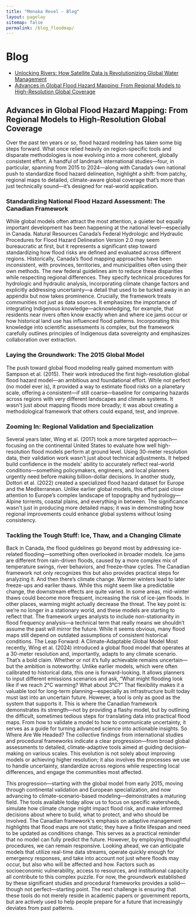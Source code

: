 ```yaml
---
title: "Menaka Revel - Blog"
layout: pagelay
sitemap: false
permalink: /blog_floodmap/
---
```

# Blog
- [Unlocking Rivers: How Satellite Data is Revolutionizing Global Water Management](../blog_hydroda/)
- [Advances in Global Flood Hazard Mapping: From Regional Models to High-Resolution Global Coverage](../blog_floodmap/)

<!-- 
- [Can SWOT see smaller lakes]
- [Building Local Models using Local Calibration] 
-->

## Advances in Global Flood Hazard Mapping: From Regional Models to High-Resolution Global Coverage
Over the past ten years or so, flood hazard modeling has taken some big steps forward. What once relied heavily on region-specific tools and disparate methodologies is now evolving into a more coherent, globally consistent effort. A handful of landmark international studies—four, in particular, spanning from 2015 to 2024—along with Canada’s own national push to standardize flood hazard delineation, highlight a shift: from patchy, regional maps to detailed, climate-aware global coverage that’s more than just technically sound—it’s designed for real-world application.
<br>

### Standardizing National Flood Hazard Assessment: The Canadian Framework
While global models often attract the most attention, a quieter but equally important development has been happening at the national level—especially in Canada. Natural Resources Canada’s Federal Hydrologic and Hydraulic Procedures for Flood Hazard Delineation Version 2.0 may seem bureaucratic at first, but it represents a significant step toward standardizing how flood risks are defined and evaluated across different regions.
Historically, Canada’s flood mapping approaches have been inconsistent, with provinces, territories, and municipalities often using their own methods. The new federal guidelines aim to reduce these disparities while respecting regional differences. They specify technical procedures for hydrologic and hydraulic analysis, incorporating climate change factors and explicitly addressing uncertainty—a detail that used to be tucked away in an appendix but now takes prominence.
Crucially, the framework treats communities not just as data sources. It emphasizes the importance of integrating Indigenous knowledge—acknowledging, for example, that residents near rivers often know exactly when and where ice jams occur or how historical land use has influenced flood patterns. Incorporating this knowledge into scientific assessments is complex, but the framework carefully outlines principles of Indigenous data sovereignty and emphasizes collaboration over extraction.
<br>

### Laying the Groundwork: The 2015 Global Model
The push toward global flood modeling really gained momentum with Sampson et al. (2015). Their work introduced the first high-resolution global flood hazard model—an ambitious and foundational effort. While not perfect (no model ever is), it provided a way to estimate flood risks on a planetary scale, offering a consistent—if still coarse—baseline for comparing hazards across regions with very different landscapes and climate systems. It wasn't just about mapping floods more broadly; it was about creating a methodological framework that others could expand, test, and improve.
<br>

### Zooming In: Regional Validation and Specialization
Several years later, Wing et al. (2017) took a more targeted approach—focusing on the continental United States to evaluate how well high-resolution flood models perform at ground level. Using 30-meter resolution data, their validation work wasn’t just about technical adjustments. It helped build confidence in the models' ability to accurately reflect real-world conditions—something policymakers, engineers, and local planners urgently need before making billion-dollar decisions.
In another study, Dottori et al. (2022) created a specialized flood hazard dataset for Europe and the Mediterranean. Unlike earlier global models, this effort paid close attention to Europe’s complex landscape of topography and hydrology—Alpine torrents, coastal plains, and everything in between. The significance wasn't just in producing more detailed maps; it was in demonstrating how regional improvements could enhance global systems without losing consistency.
<br>

### Tackling the Tough Stuff: Ice, Thaw, and a Changing Climate
Back in Canada, the flood guidelines go beyond most by addressing ice-related flooding—something often overlooked in broader models. Ice jams are different from rain-driven floods, caused by a more complex mix of temperature swings, river behaviors, and freeze–thaw cycles. The Canadian framework not only recognizes this but also provides practical steps for analyzing it.
And then there’s climate change. Warmer winters lead to later freeze-ups and earlier thaws. While this might seem like a predictable change, the downstream effects are quite varied. In some areas, mid-winter thaws could become more frequent, increasing the risk of ice-jam floods. In other places, warming might actually decrease the threat. The key point is: we’re no longer in a stationary world, and these models are starting to reflect that.
The framework urges analysts to include non-stationarity in flood frequency analysis—a technical term that really means we shouldn’t assume the past will mirror the future. While it seems obvious, many flood maps still depend on outdated assumptions of consistent historical conditions.
The Leap Forward: A Climate-Adaptable Global Model
Most recently, Wing et al. (2024) introduced a global flood model that operates at a 30-meter resolution and, importantly, adapts to any climate scenario. That’s a bold claim. Whether or not it’s fully achievable remains uncertain—but the ambition is noteworthy. Unlike earlier models, which were often calibrated to historical data, this one is forward-looking. It allows planners to input different emissions scenarios and ask, “What might flooding look like if we reach 2°C warming? What about 3°C?” That flexibility makes it a valuable tool for long-term planning—especially as infrastructure built today must last into an uncertain future. However, a tool is only as good as the system that supports it. This is where the Canadian framework demonstrates its strength—not by providing a flashy model, but by outlining the difficult, sometimes tedious steps for translating data into practical flood maps. From how to validate a model to how to communicate uncertainty, it serves as a guide for turning advanced science into actionable insights.
So Where Are We Headed?
The collective findings from international studies and procedural frameworks indicate a clear progression—from broad global assessments to detailed, climate-adaptive tools aimed at guiding decision-making on various scales. This evolution is not solely about improving models or achieving higher resolution; it also involves the processes we use to handle uncertainty, standardize across regions while respecting local differences, and engage the communities most affected.

This progression—starting with the global model from early 2015, moving through continental validation and European specialization, and now advancing to climate-scenario-based modeling—demonstrates a maturing field. The tools available today allow us to focus on specific watersheds, simulate how climate change might impact flood risk, and make informed decisions about where to build, what to protect, and who should be involved.
The Canadian framework's emphasis on adaptive management highlights that flood maps are not static; they have a finite lifespan and need to be updated as conditions change. This serves as a practical reminder that no model can fully predict the future. However, by employing thoughtful procedures, we can remain responsive.
Looking ahead, we can anticipate models that utilize real-time data streams, operate quickly enough for emergency responses, and take into account not just where floods may occur, but also who will be affected and how. Factors such as socioeconomic vulnerability, access to resources, and institutional capacity all contribute to this complex puzzle.
For now, the groundwork established by these significant studies and procedural frameworks provides a solid—though not perfect—starting point. The next challenge is ensuring that these tools do not merely reside in academic papers or government reports, but are actively used to help people prepare for a future that increasingly deviates from past patterns.


